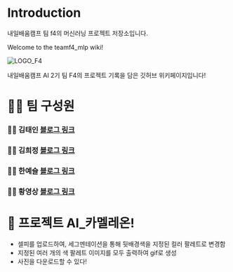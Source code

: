 # Introduction
내일배움캠프 팀 f4의 머신러닝 프로젝트 저장소입니다.

Welcome to the teamf4_mlp wiki!

![LOGO_F4](https://user-images.githubusercontent.com/97969957/169030905-1288d3f6-5cd7-4eaf-89a1-e7101175590f.png)

내일배움캠프 AI 2기 팀 F4의 프로젝트 기록을 담은 깃허브 위키페이지입니다!

# 🤹‍♀️ 팀 구성원
### 👨‍💻 김태인 [블로그 링크]()
### 👨‍💻 김희정 [블로그 링크]()
### 👨‍💻 한예슬 [블로그 링크]()
### 👨‍💻 황영상 [블로그 링크](http://velog.io/@migdracios)

# 📌 프로젝트 AI_카멜레온!
- 셀피를 업로드하여, 세그멘테이션을 통해 뒷배경색을 지정된 컬러 팔레트로 변경함
- 지정된 여러 개의 색 팔레트 이미지를 모두 출력하여 gif로 생성
- 사진을 다운로드할 수 있다!

# 
